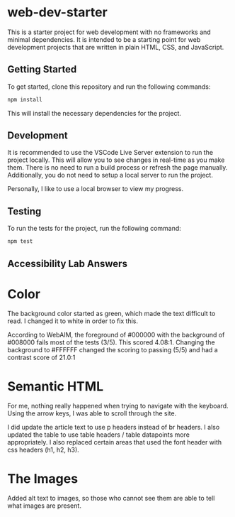 # web-dev-starter

This is a starter project for web development with no frameworks and minimal
dependencies. It is intended to be a starting point for web development projects
that are written in plain HTML, CSS, and JavaScript.

## Getting Started

To get started, clone this repository and run the following commands:

```bash
npm install
```
This will install the necessary dependencies for the project.

## Development

It is recommended to use the VSCode Live Server extension to run the project
locally. This will allow you to see changes in real-time as you make them. There
is no need to run a build process or refresh the page manually. Additionally,
you do not need to setup a local server to run the project.

Personally, I like to use a local browser to view my progress. 

## Testing

To run the tests for the project, run the following command:

```bash
npm test
```

## Accessibility Lab Answers

# Color
The background color started as green, which made the text difficult to read. I changed it to white in order to fix this.

According to WebAIM, the foreground of #000000 with the background of #008000 fails most of the tests (3/5). This scored 4.08:1. Changing the background to #FFFFFF changed the scoring to passing (5/5) and had a contrast score of 21.0:1

# Semantic HTML
For me, nothing really happened when trying to navigate with the keyboard. Using the arrow keys, I was able to scroll through the site. 

I did update the article text to use p headers instead of br headers. I also updated the table to use table headers / table datapoints more appropriately. I also replaced certain areas that used the font header with css headers (h1, h2, h3).

# The Images
Added alt text to images, so those who cannot see them are able to tell what images are present.



